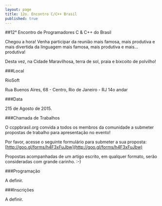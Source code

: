 ```yaml
---
layout: page
title: 12o. Encontro C/C++ Brasil
published: true
---
```



##12° Encontro de Programadores C & C++ do Brasil

Chegou a hora! Venha participar da reunião mais famosa, mais produtiva e mais divertida da linguagem mais famosa, mais produtiva e mais... produtiva!

Desta vez, na Cidade Maravilhosa, terra de sol, praia e bixcoito de polvilho!

###Local

RioSoft

Rua Buenos Aires, 68 - Centro, Rio de Janeiro - RJ
14o andar

###Data

215 de Agosto de 2015.

###Chamada de Trabalhos

O ccppbrasil.org convida a todos os membros da comunidade a submeter propostas de trabalho para apresentação no evento!

Por favor, acesse o seguinte formulário para submeter a sua proposta: [http://goo.gl/forms/h4F3xFuJbw](http://goo.gl/forms/h4F3xFuJbw)

Propostas acompanhadas de um artigo escrito, em qualquer formato, serão consideradas com grande carinho. :-)

###Programação

A definir.

###Inscrições

A definir.
